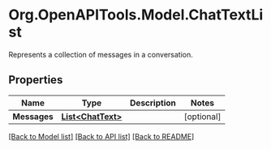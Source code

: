 # Org.OpenAPITools.Model.ChatTextList
Represents a collection of messages in a conversation.

## Properties

Name | Type | Description | Notes
------------ | ------------- | ------------- | -------------
**Messages** | [**List&lt;ChatText&gt;**](ChatText.md) |  | [optional] 

[[Back to Model list]](../README.md#documentation-for-models) [[Back to API list]](../README.md#documentation-for-api-endpoints) [[Back to README]](../README.md)

